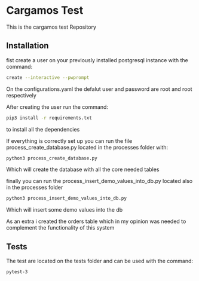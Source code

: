 # Cargamos Test

This is the cargamos test Repository

## Installation

fist create a user on your previously installed postgresql instance with the command:
```bash
create --interactive --pwprompt
```
On the configurations.yaml the defalut user and password are root and root respectively

After creating the user run the command: 

```bash
pip3 install -r requirements.txt
```
to install all the dependencies

If everything is correctly set up you can run the file process_create_database.py located in the processes folder
with:
```bash
python3 process_create_database.py
```
Which will create the database with all the core needed tables

finally you can run the process_insert_demo_values_into_db.py located also in the processes folder
```bash
python3 process_insert_demo_values_into_db.py
```

Which will insert some demo values into the db

As an extra i created the orders table which in my opinion was needed to complement the functionality of this system

## Tests

The test are located on the tests folder and can be used with the command:

```bash
pytest-3
```

